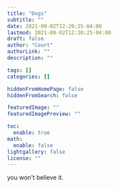 ```yaml
---
title: "Dogs"
subtitle: ""
date: 2021-09-02T12:20:25-04:00
lastmod: 2021-09-02T12:20:25-04:00
draft: false
author: "Court"
authorLink: ""
description: ""

tags: []
categories: []

hiddenFromHomePage: false
hiddenFromSearch: false

featuredImage: ""
featuredImagePreview: ""

toc:
  enable: true
math:
  enable: false
lightgallery: false
license: ""
---
```


you won't believe it.


<!--more-->
